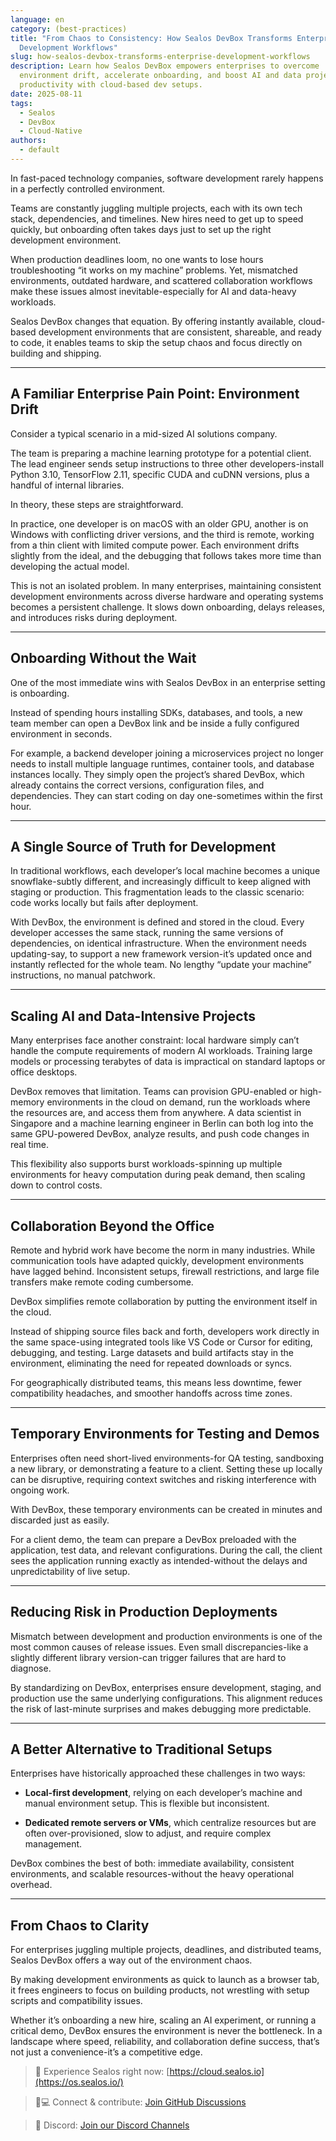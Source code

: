 ```yaml
---
language: en
category: (best-practices)
title: "From Chaos to Consistency: How Sealos DevBox Transforms Enterprise
  Development Workflows"
slug: how-sealos-devbox-transforms-enterprise-development-workflows
description: Learn how Sealos DevBox empowers enterprises to overcome
  environment drift, accelerate onboarding, and boost AI and data project
  productivity with cloud-based dev setups.
date: 2025-08-11
tags:
  - Sealos
  - DevBox
  - Cloud-Native
authors:
  - default
---
```

In fast-paced technology companies, software development rarely happens in a perfectly controlled environment.

Teams are constantly juggling multiple projects, each with its own tech stack, dependencies, and timelines. New hires need to get up to speed quickly, but onboarding often takes days just to set up the right development environment.

When production deadlines loom, no one wants to lose hours troubleshooting “it works on my machine” problems. Yet, mismatched environments, outdated hardware, and scattered collaboration workflows make these issues almost inevitable-especially for AI and data-heavy workloads.

Sealos DevBox changes that equation. By offering instantly available, cloud-based development environments that are consistent, shareable, and ready to code, it enables teams to skip the setup chaos and focus directly on building and shipping.

----------

## A Familiar Enterprise Pain Point: Environment Drift

Consider a typical scenario in a mid-sized AI solutions company.

The team is preparing a machine learning prototype for a potential client. The lead engineer sends setup instructions to three other developers-install Python 3.10, TensorFlow 2.11, specific CUDA and cuDNN versions, plus a handful of internal libraries.

In theory, these steps are straightforward.

In practice, one developer is on macOS with an older GPU, another is on Windows with conflicting driver versions, and the third is remote, working from a thin client with limited compute power. Each environment drifts slightly from the ideal, and the debugging that follows takes more time than developing the actual model.

This is not an isolated problem. In many enterprises, maintaining consistent development environments across diverse hardware and operating systems becomes a persistent challenge. It slows down onboarding, delays releases, and introduces risks during deployment.

----------

## Onboarding Without the Wait

One of the most immediate wins with Sealos DevBox in an enterprise setting is onboarding.

Instead of spending hours installing SDKs, databases, and tools, a new team member can open a DevBox link and be inside a fully configured environment in seconds.

For example, a backend developer joining a microservices project no longer needs to install multiple language runtimes, container tools, and database instances locally. They simply open the project’s shared DevBox, which already contains the correct versions, configuration files, and dependencies. They can start coding on day one-sometimes within the first hour.

----------

## A Single Source of Truth for Development

In traditional workflows, each developer’s local machine becomes a unique snowflake-subtly different, and increasingly difficult to keep aligned with staging or production. This fragmentation leads to the classic scenario: code works locally but fails after deployment.

With DevBox, the environment is defined and stored in the cloud. Every developer accesses the same stack, running the same versions of dependencies, on identical infrastructure. When the environment needs updating-say, to support a new framework version-it’s updated once and instantly reflected for the whole team. No lengthy “update your machine” instructions, no manual patchwork.

----------

## Scaling AI and Data-Intensive Projects

Many enterprises face another constraint: local hardware simply can’t handle the compute requirements of modern AI workloads. Training large models or processing terabytes of data is impractical on standard laptops or office desktops.

DevBox removes that limitation. Teams can provision GPU-enabled or high-memory environments in the cloud on demand, run the workloads where the resources are, and access them from anywhere. A data scientist in Singapore and a machine learning engineer in Berlin can both log into the same GPU-powered DevBox, analyze results, and push code changes in real time.

This flexibility also supports burst workloads-spinning up multiple environments for heavy computation during peak demand, then scaling down to control costs.

----------

## Collaboration Beyond the Office

Remote and hybrid work have become the norm in many industries. While communication tools have adapted quickly, development environments have lagged behind. Inconsistent setups, firewall restrictions, and large file transfers make remote coding cumbersome.

DevBox simplifies remote collaboration by putting the environment itself in the cloud.

Instead of shipping source files back and forth, developers work directly in the same space-using integrated tools like VS Code or Cursor for editing, debugging, and testing. Large datasets and build artifacts stay in the environment, eliminating the need for repeated downloads or syncs.

For geographically distributed teams, this means less downtime, fewer compatibility headaches, and smoother handoffs across time zones.

----------

## Temporary Environments for Testing and Demos

Enterprises often need short-lived environments-for QA testing, sandboxing a new library, or demonstrating a feature to a client. Setting these up locally can be disruptive, requiring context switches and risking interference with ongoing work.

With DevBox, these temporary environments can be created in minutes and discarded just as easily.

For a client demo, the team can prepare a DevBox preloaded with the application, test data, and relevant configurations. During the call, the client sees the application running exactly as intended-without the delays and unpredictability of live setup.

----------

## Reducing Risk in Production Deployments

Mismatch between development and production environments is one of the most common causes of release issues. Even small discrepancies-like a slightly different library version-can trigger failures that are hard to diagnose.

By standardizing on DevBox, enterprises ensure development, staging, and production use the same underlying configurations. This alignment reduces the risk of last-minute surprises and makes debugging more predictable.

----------

## A Better Alternative to Traditional Setups

Enterprises have historically approached these challenges in two ways:

-   **Local-first development**, relying on each developer’s machine and manual environment setup. This is flexible but inconsistent.
    
-   **Dedicated remote servers or VMs**, which centralize resources but are often over-provisioned, slow to adjust, and require complex management.
    

DevBox combines the best of both: immediate availability, consistent environments, and scalable resources-without the heavy operational overhead.

----------

## From Chaos to Clarity

For enterprises juggling multiple projects, deadlines, and distributed teams, Sealos DevBox offers a way out of the environment chaos.

By making development environments as quick to launch as a browser tab, it frees engineers to focus on building products, not wrestling with setup scripts and compatibility issues.

Whether it’s onboarding a new hire, scaling an AI experiment, or running a critical demo, DevBox ensures the environment is never the bottleneck. In a landscape where speed, reliability, and collaboration define success, that’s not just a convenience-it’s a competitive edge.

> 💬 Experience Sealos right now: [https://cloud.sealos.io](https://os.sealos.io/)

> 🧑💻 Connect & contribute: [Join GitHub Discussions](https://github.com/labring/sealos/discussions)

> 🚀 Discord: [Join our Discord Channels](https://go.sealos.io/discord)
